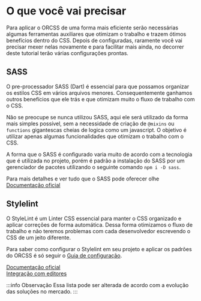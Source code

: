 # O que você vai precisar
Para aplicar o ORCSS de uma forma mais eficiente serão necessárias algumas ferramentas auxiliares que otimizam o trabalho e trazem ótimos benefícios dentro do CSS. Depois de configuradas, raramente você vai precisar mexer nelas novamente e para facilitar mais ainda, no decorrer deste tutorial terão várias configurações prontas.

## SASS
O pre-processador SASS (Dart) é essencial para que possamos organizar os estilos CSS em vários arquivos menores. Consequentemente ganhamos outros benefícios que ele trás e que otimizam muito o fluxo de trabalho com o CSS. 

Não se preocupe se nunca utilizou SASS, aqui ele será utilizado da forma mais simples possível, sem a necessidade de criação de `@mixins` ou `functions` gigantescas cheias de logica como um javascript. O objetivo é utilizar apenas algumas funcionalidades que otimizam o trabalho com o CSS.

A forma que o SASS é configurado varia muito de acordo com a tecnologia que é utilizada no projeto, porém é padrão a instalação do SASS por um gerenciador de pacotes utilizando o seguinte comando `npm i -D sass`.

Para mais detalhes e ver tudo que o SASS pode oferecer olhe [Documentação oficial](https://sass-lang.com/dart-sass)

## Stylelint
O StyleLint é um Linter CSS essencial para manter o CSS organizado e aplicar correções de forma automática. Dessa forma otimizamos o fluxo de trabalho e não teremos problemas com cada desenvolvedor escrevendo o CSS de um jeito diferente.

Para saber como configurar o Stylelint em seu projeto e aplicar os padrões do ORCSS é só seguir o [Guia de configuração](../settings/stylelint.md).

[Documentação oficial](https://stylelint.io/)\
[Integração com editores](https://stylelint.io/user-guide/integrations/editor)

:::info Observação
Essa lista pode ser alterada de acordo com a evolução das soluções no mercado.
:::